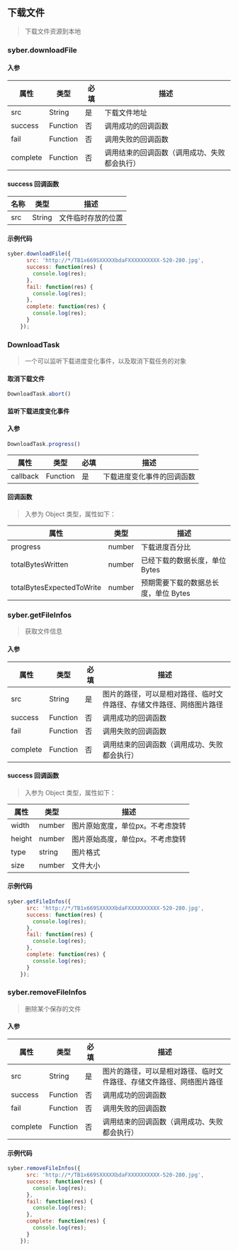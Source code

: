 ## 下载文件
> 下载文件资源到本地

### syber.downloadFile
#### 入参

属性 | 类型 | 必填 | 描述
---|---|---|---
src | String | 是 | 下载文件地址
success | Function | 否 | 调用成功的回调函数
fail | Function | 否 | 调用失败的回调函数
complete | Function | 否 | 调用结束的回调函数（调用成功、失败都会执行）

#### success 回调函数

名称 | 类型 | 描述
---|---|---
src | String |文件临时存放的位置

#### 示例代码
```javascript
syber.downloadFile({
      src: 'http://*/TB1x669SXXXXXbdaFXXXXXXXXXX-520-280.jpg',
      success: function(res) {
        console.log(res);
      },
      fail: function(res) {
        console.log(res);
      },
      complete: function(res) {
        console.log(res);
      }
    });
```
### DownloadTask
> 一个可以监听下载进度变化事件，以及取消下载任务的对象

#### 取消下载文件
```javascript
DownloadTask.abort()
```
#### 监听下载进度变化事件
#### 入参
```javascript
DownloadTask.progress()
```
属性 | 类型 | 必填 | 描述
---|---|---|---
callback | Function | 是 | 下载进度变化事件的回调函数

#### 回调函数
> 入参为 Object 类型，属性如下：

属性 | 类型 | 描述
---|---|---
progress | number | 下载进度百分比
totalBytesWritten | number | 已经下载的数据长度，单位 Bytes
totalBytesExpectedToWrite | number | 预期需要下载的数据总长度，单位 Bytes


### syber.getFileInfos
> 获取文件信息

#### 入参

属性 | 类型 | 必填 | 描述
---|---|---|---
src | String | 是 | 图片的路径，可以是相对路径、临时文件路径、存储文件路径、网络图片路径
success | Function | 否 | 调用成功的回调函数
fail | Function | 否 | 调用失败的回调函数
complete | Function | 否 | 调用结束的回调函数（调用成功、失败都会执行）

#### success 回调函数
> 入参为 Object 类型，属性如下：

属性 | 类型 | 描述
---|---|---
width | number | 图片原始宽度，单位px。不考虑旋转
height | number | 图片原始高度，单位px。不考虑旋转
type | string | 图片格式
size | number | 文件大小

#### 示例代码
```javascript
syber.getFileInfos({
      src: 'http://*/TB1x669SXXXXXbdaFXXXXXXXXXX-520-280.jpg',
      success: function(res) {
        console.log(res);
      },
      fail: function(res) {
        console.log(res);
      },
      complete: function(res) {
        console.log(res);
      }
    });
```

### syber.removeFileInfos
> 删除某个保存的文件

#### 入参

属性 | 类型 | 必填 | 描述
---|---|---|---
src | String | 是 | 图片的路径，可以是相对路径、临时文件路径、存储文件路径、网络图片路径
success | Function | 否 | 调用成功的回调函数
fail | Function | 否 | 调用失败的回调函数
complete | Function | 否 | 调用结束的回调函数（调用成功、失败都会执行）

#### 示例代码
```javascript
syber.removeFileInfos({
      src: 'http://*/TB1x669SXXXXXbdaFXXXXXXXXXX-520-280.jpg',
      success: function(res) {
        console.log(res);
      },
      fail: function(res) {
        console.log(res);
      },
      complete: function(res) {
        console.log(res);
      }
    });
```

